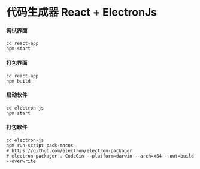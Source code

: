 # 代码生成器 React + ElectronJs

#### 调试界面
```shell
cd react-app
npm start
```

#### 打包界面
```shell
cd react-app
npm build
```

#### 启动软件
```shell
cd electron-js
npm start
```

#### 打包软件
```shell
cd electron-js
npm run-script pack-macos
# https://github.com/electron/electron-packager
# electron-packager . CodeGin --platform=darwin --arch=x64 --out=build --overwrite
```